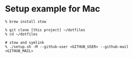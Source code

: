 # Setup example for Mac

```
% brew install stow

% git clone [this project] ~/dotfiles
% cd ~/dotfiles

# stow and symlink
% ./setup.sh -M --github-user <GITHUB_USER> --github-mail <GITHUB_MAIL>
```
